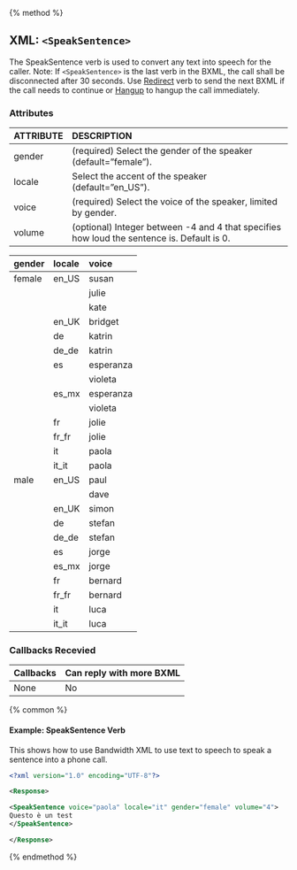 {% method %}
## XML: `<SpeakSentence>`
The SpeakSentence verb is used to convert any text into speech for the caller.
Note: If `<SpeakSentence>` is the last verb in the BXML, the call shall be disconnected after 30 seconds. Use [Redirect](redirect.md) verb to send the next BXML if the call needs to continue or [Hangup](hangup.md) to hangup the call immediately.


### Attributes
| ATTRIBUTE | DESCRIPTION                                                     |
|:----------|:----------------------------------------------------------------|
| gender    | (required) Select the gender of the speaker (default=”female”). |
| locale    | Select the accent of the speaker (default=”en_US”).             |
| voice     | (required) Select the voice of the speaker, limited by gender.  |
| volume | (optional) Integer between -4 and 4 that specifies how loud the sentence is. Default is 0. |

| **gender** | **locale** | **voice** |
|:-----------|:-----------|:----------|
| female     | en_US      | susan     |
|            |            | julie     |
|            |            | kate      |
|            | en_UK      | bridget   |
|            | de         | katrin    |
|            | de_de      | katrin    |
|            | es         | esperanza |
|            |            | violeta   |
|            | es_mx      | esperanza |
|            |            | violeta   |
|            | fr         | jolie     |
|            | fr_fr      | jolie     |
|            | it         | paola     |
|            | it_it      | paola     |
| male       | en_US      | paul      |
|            |            | dave      |
|            | en_UK      | simon     |
|            | de         | stefan    |
|            | de_de      | stefan    |
|            | es         | jorge     |
|            | es_mx      | jorge     |
|            | fr         | bernard   |
|            | fr_fr      | bernard   |
|            | it         | luca      |
|            | it_it      | luca      |


### Callbacks Recevied

| Callbacks | Can reply with more BXML |
|:----------|:-------------------------|
| None      | No                       |

{% common %}

#### Example:  SpeakSentence Verb
This shows how to use Bandwidth XML to use text to speech to speak a sentence into a phone call.

```XML
<?xml version="1.0" encoding="UTF-8"?>

<Response>

<SpeakSentence voice="paola" locale="it" gender="female" volume="4">
Questo è un test
</SpeakSentence>

</Response>
```


{% endmethod %}
